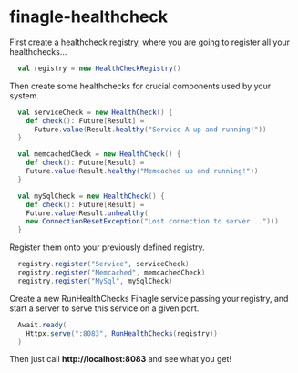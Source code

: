 # finagle-healthcheck

First create a healthcheck registry, where you are going to register all your healthchecks...
```scala
  val registry = new HealthCheckRegistry()
```

Then create some healthchecks for crucial components used by your system.
```scala
  val serviceCheck = new HealthCheck() {
    def check(): Future[Result] =
      Future.value(Result.healthy("Service A up and running!"))
  }

  val memcachedCheck = new HealthCheck() {
    def check(): Future[Result] =
    Future.value(Result.healthy("Memcached up and running!"))
  }

  val mySqlCheck = new HealthCheck() {
    def check(): Future[Result] =
    Future.value(Result.unhealthy(
    new ConnectionResetException("Lost connection to server...")))
  }
```  

Register them onto your previously defined registry.
```scala
  registry.register("Service", serviceCheck)
  registry.register("Memcached", memcachedCheck)
  registry.register("MySql", mySqlCheck)
```

Create a new RunHealthChecks Finagle service passing your registry, and start a server to serve this service on a given port.
```scala
  Await.ready(
    Httpx.serve(":8083", RunHealthChecks(registry))
  )
```

Then just call **http://localhost:8083** and see what you get!
